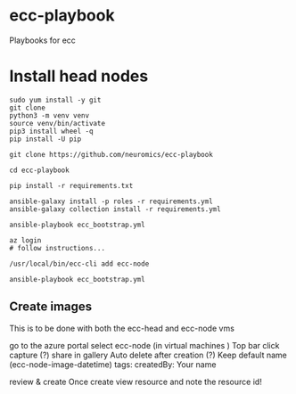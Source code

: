 # ecc-playbook
Playbooks for ecc


Install head nodes
==================

```
sudo yum install -y git
git clone 
python3 -m venv venv
source venv/bin/activate
pip3 install wheel -q
pip install -U pip

git clone https://github.com/neuromics/ecc-playbook

cd ecc-playbook

pip install -r requirements.txt

ansible-galaxy install -p roles -r requirements.yml
ansible-galaxy collection install -r requirements.yml

ansible-playbook ecc_bootstrap.yml

az login 
# follow instructions...

/usr/local/bin/ecc-cli add ecc-node 

ansible-playbook ecc_bootstrap.yml

```

Create images
------------

This is to be done with both the ecc-head and ecc-node vms


go to the azure portal 
select ecc-node (in virtual machines )
Top bar click capture (?)
share in gallery
Auto delete after creation (?)
Keep default name (ecc-node-image-datetime)
tags:
createdBy: Your name

review & create
Once create view resource and note the resource id!











